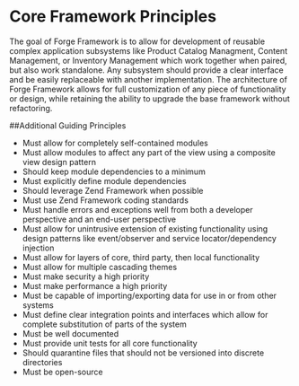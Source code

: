 # Core Framework Principles

The goal of Forge Framework is to allow for development of reusable complex application
subsystems like Product Catalog Managment, Content Management, or Inventory Management
which work together when paired, but also work standalone. Any subsystem should provide
a clear interface and be easily replaceable with another implementation. The architecture
of Forge Framework allows for full customization of any piece of functionality or design,
while retaining the ability to upgrade the base framework without refactoring.

##Additional Guiding Principles

* Must allow for completely self-contained modules
* Must allow modules to affect any part of the view using a composite view design pattern
* Should keep module dependencies to a minimum
* Must explicitly define module dependencies
* Should leverage Zend Framework when possible
* Must use Zend Framework coding standards
* Must handle errors and exceptions well from both a developer perspective and an end-user
  perspective
* Must allow for unintrusive extension of existing functionality using design patterns
  like event/observer and service locator/dependency injection
* Must allow for layers of core, third party, then local functionality
* Must allow for multiple cascading themes
* Must make security a high priority
* Must make performance a high priority
* Must be capable of importing/exporting data for use in or from other systems
* Must define clear integration points and interfaces which allow for complete
  substitution of parts of the system
* Must be well documented
* Must provide unit tests for all core functionality
* Should quarantine files that should not be versioned into discrete directories
* Must be open-source
